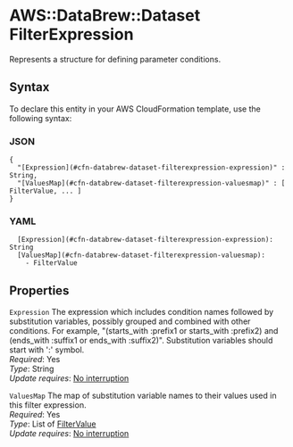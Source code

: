 # AWS::DataBrew::Dataset FilterExpression<a name="aws-properties-databrew-dataset-filterexpression"></a>

Represents a structure for defining parameter conditions\.

## Syntax<a name="aws-properties-databrew-dataset-filterexpression-syntax"></a>

To declare this entity in your AWS CloudFormation template, use the following syntax:

### JSON<a name="aws-properties-databrew-dataset-filterexpression-syntax.json"></a>

```
{
  "[Expression](#cfn-databrew-dataset-filterexpression-expression)" : String,
  "[ValuesMap](#cfn-databrew-dataset-filterexpression-valuesmap)" : [ FilterValue, ... ]
}
```

### YAML<a name="aws-properties-databrew-dataset-filterexpression-syntax.yaml"></a>

```
  [Expression](#cfn-databrew-dataset-filterexpression-expression): String
  [ValuesMap](#cfn-databrew-dataset-filterexpression-valuesmap):
    - FilterValue
```

## Properties<a name="aws-properties-databrew-dataset-filterexpression-properties"></a>

`Expression` <a name="cfn-databrew-dataset-filterexpression-expression"></a>
The expression which includes condition names followed by substitution variables, possibly grouped and combined with other conditions\. For example, "\(starts_with :prefix1 or starts_with :prefix2\) and \(ends_with :suffix1 or ends_with :suffix2\)"\. Substitution variables should start with ':' symbol\.  
_Required_: Yes  
_Type_: String  
_Update requires_: [No interruption](https://docs.aws.amazon.com/AWSCloudFormation/latest/UserGuide/using-cfn-updating-stacks-update-behaviors.html#update-no-interrupt)

`ValuesMap` <a name="cfn-databrew-dataset-filterexpression-valuesmap"></a>
The map of substitution variable names to their values used in this filter expression\.  
_Required_: Yes  
_Type_: List of [FilterValue](aws-properties-databrew-dataset-filtervalue.md)  
_Update requires_: [No interruption](https://docs.aws.amazon.com/AWSCloudFormation/latest/UserGuide/using-cfn-updating-stacks-update-behaviors.html#update-no-interrupt)
